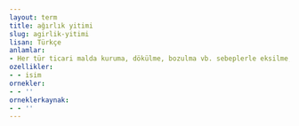 ```yaml
---
layout: term
title: ağırlık yitimi
slug: agirlik-yitimi
lisan: Türkçe
anlamlar:
- Her tür ticari malda kuruma, dökülme, bozulma vb. sebeplerle eksilme; fire
ozellikler:
- - isim
ornekler:
- - ''
orneklerkaynak:
- - ''
---
```

